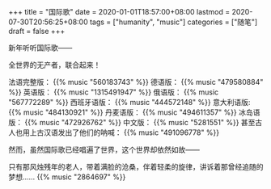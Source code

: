 +++
title = "国际歌"
date = 2020-01-01T18:57:00+08:00
lastmod = 2020-07-30T20:56:25+08:00
tags = ["humanity", "music"]
categories = ["随笔"]
draft = false
+++

新年听听国际歌——

全世界的无产者，联合起来！

<!--more-->

法语完整版：
{{% music "560183743" %}}
德语版：
{{% music "479580884" %}}
英语版：
{{% music "1315491947" %}}
俄语版：
{{% music "567772289" %}}
西班牙语版：
{{% music "444572148" %}}
意大利语版:
{{% music "484130921" %}}
丹麦语版：
{{% music "494611357" %}}
冰岛语版：
{{% music "472926762" %}}
中文版：
{{% music "5281551" %}}
甚至古人也用上古汉语发出了他们的呐喊：
{{% music "491096778" %}}

然而，虽然国际歌已经唱遍了世界，这个世界却依然如故——

只有那风烛残年的老人，带着满脸的沧桑，伴着轻柔的旋律，讲诉着那曾经追随的梦想……
{{% music "2864697" %}}
